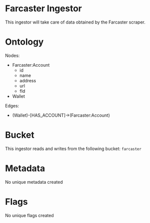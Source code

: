 # Farcaster Ingestor

This ingestor will take care of data obtained by the Farcaster scraper.

# Ontology

Nodes:
- Farcaster:Account
  - id
  - name
  - address
  - url
  - fId
- Wallet

Edges:
- (Wallet)-[HAS_ACCOUNT]->(Farcaster:Account)

# Bucket

This ingestor reads and writes from the following bucket: `farcaster`

# Metadata

No unique metadata created

# Flags

No unique flags created